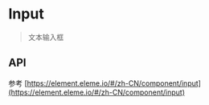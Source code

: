# Input

> 文本输入框

<dumi-previewer demoPath="guide/input/base" />

## API

参考 [https://element.eleme.io/#/zh-CN/component/input](https://element.eleme.io/#/zh-CN/component/input)

